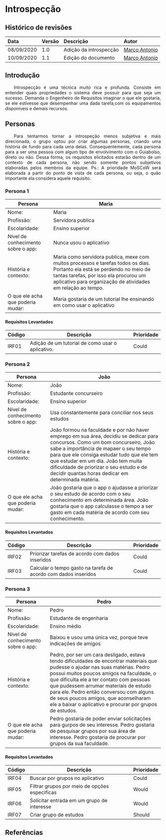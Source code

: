 # Introspecção
## Histórico de revisões

|Data|Versão|Descrição|Autor|
|:---|:---|:---|:---|
| 08/09/2020 | 1.0 | Adição da introspecção | [Marco Antonio](https://github.com/markinlimac) |
| 10/09/2020 | 1.1 | Edição do documento | [Marco Antonio](https://github.com/markinlimac) |

## Introdução
<p align="justify">&emsp;&emsp;Introspecção é uma técnica muito rica e profunda. Consiste em entender quais propriedades o sistema deve possuir para que seja um sucesso. Demanda o Engenheiro de Requisitos imaginar o que ele gostaria, se ele estivesse que desempenhar uma dada tarefa,com os equipamentos disponíveis e demais recursos.

## Personas
<p align="justify">&emsp;&emsp;Para tentarmos tornar a introspeção menos subjetiva e mais direcionada, o grupo optou por criar algumas personas, criando uma história de fundo para cada uma delas. Consequentemente, cada persona para a ser uma pessoa com algum tipo de envolvimento com o Guiabolso, direto ou não. Dessa forma, os requisitos elicitados estarão dentro de um contexto de cada persona, não sendo somente pontos subjetivos elaboradas pelos membros da equipe. Ps.: A prioridade MoSCoW será elaborada a partir do ponto de vista de cada persona, ou seja, o quão importante ela considera aquele requisito.

### Persona 1
| Persona | Maria | 
| --- | --- |
|Nome:|Maria|
|Profissão:|Servidora publica|
|Escolaridade:|Ensino superior|
|Nível de conhecimento sobre o app:|Nunca usou o aplicativo|
|História e contexto:|Maria como servidora publica, mexe com muitos processos e tarefas todos os dias. Portanto ela está se perdendo no meio de tantas tarefas, por isso ela procurou um aplicativo para organização de atividades em relação ao tempo.|
|O que ele acha que poderia mudar:|Maria gostaria de um tutorial lhe ensinando em como usar o aplicativo|

#### Requisitos Levantados
| Código | Descrição | Prioridade | 
| --- | --- | --- |
|IRF01 |Adição de um tutorial de como usar o aplicativo.|Could|

### Persona 2
| Persona | João | 
| --- | --- |
|Nome:|João|
|Profissão:|Estudante concurseiro|
|Escolaridade:|Ensino superior|
|Nível de conhecimento sobre o app:|Usa constantemente para conciliar nos seus estudos|
|História e contexto:|João formou na faculdade e por não haver emprego em sua área, decidiu se dedicar para concursos. Como um bom concurseiro, João sabe a importância de mapaer o seu tempo para que ele consiga estudar tudo que ele tem que estudar em um dia. João tem muita dificuldade de priorizar o seu estudo e de decidir quantas horas dedicar em determinada matéria.|
|O que ele acha que poderia mudar:|João gostaria que o app o ajudasse a priorizar o seu estudo de acordo com o seu conhecimento em determinada área. João gostaria que o app calculasse o tempo a ser gasto em cada matéria de acordo com seu conhecimento.|

#### Requisitos Levantados
| Código | Descrição | Prioridade | 
| --- | --- | --- |
|IRF02|Priorizar tarefas de acordo com dados inseridos|Could|
|IRF03|Calcular o tempo gasto na tarefa de acordo com dados inseridos|Could|

### Persona 3
| Persona | Pedro | 
| --- | --- |
|Nome:|Pedro|
|Profissão:|Estudante de engenharia|
|Escolaridade:|Ensino médio|
|Nível de conhecimento sobre o app:|Baixou e usou uma única vez, porque teve indicações de amigos|
|História e contexto:|Pedro, por ser um cara desligado, estava tendo dificuldades de encontrar materiais que pudesse o ajudar nas suas matérias. Pedro possui muitos poucos amigos na faculdade, o que dificulta ele a ter contato com pessoas que pudessem arrumar materiais de estudo para ele. Pedro então conversou com alguns de seus poucos amigos, que aconselharam ele a baixar o aplicativo e procurar por grupos de estudos.|
|O que ele acha que poderia mudar:|Pedro gostaria de poder enviar solicitações para gurpos de seu interesse. Pedro gostaria de pesquisar grupos por sua área de interesse. Pedro gostaria de procurar por grupos da sua faculdade.|

#### Requisitos Levantados
| Código | Descrição | Prioridade | 
| --- | --- | --- |
|IRF04|Buscar por grupos no aplicativo|Could|
|IRF05|Filtrar grupos por meio de opções especificas|Would|
|IRF06|Solicitar entrada em um grupo de interesse|Would|
|IRF07|Criar grupo de estudos|Should|
## Referências